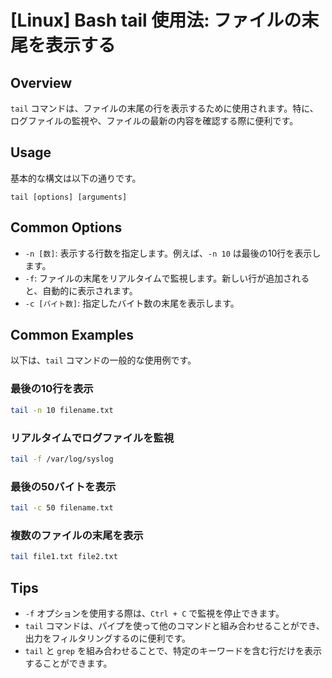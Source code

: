 # [Linux] Bash tail 使用法: ファイルの末尾を表示する

## Overview
`tail` コマンドは、ファイルの末尾の行を表示するために使用されます。特に、ログファイルの監視や、ファイルの最新の内容を確認する際に便利です。

## Usage
基本的な構文は以下の通りです。

```
tail [options] [arguments]
```

## Common Options
- `-n [数]`: 表示する行数を指定します。例えば、`-n 10` は最後の10行を表示します。
- `-f`: ファイルの末尾をリアルタイムで監視します。新しい行が追加されると、自動的に表示されます。
- `-c [バイト数]`: 指定したバイト数の末尾を表示します。

## Common Examples
以下は、`tail` コマンドの一般的な使用例です。

### 最後の10行を表示
```bash
tail -n 10 filename.txt
```

### リアルタイムでログファイルを監視
```bash
tail -f /var/log/syslog
```

### 最後の50バイトを表示
```bash
tail -c 50 filename.txt
```

### 複数のファイルの末尾を表示
```bash
tail file1.txt file2.txt
```

## Tips
- `-f` オプションを使用する際は、`Ctrl + C` で監視を停止できます。
- `tail` コマンドは、パイプを使って他のコマンドと組み合わせることができ、出力をフィルタリングするのに便利です。
- `tail` と `grep` を組み合わせることで、特定のキーワードを含む行だけを表示することができます。